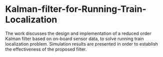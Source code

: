 # Kalman-filter-for-Running-Train-Localization
The work discusses the design and implementation of a reduced order Kalman filter based on on-board sensor data, to solve running train localization problem. Simulation results are presented in order to establish the effectiveness of the proposed filter.

